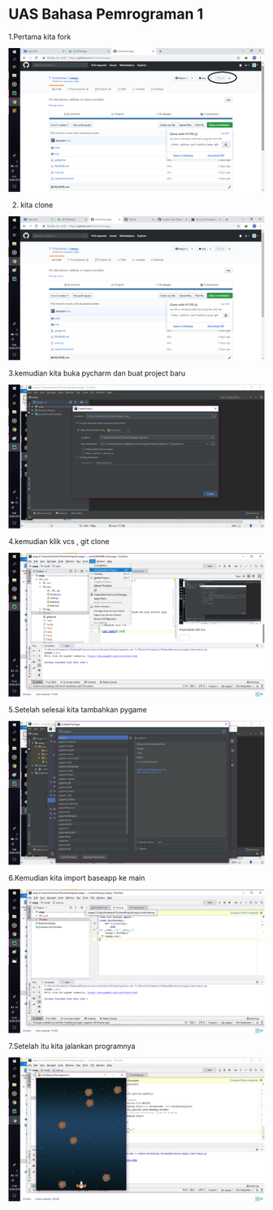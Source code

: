 # UAS Bahasa Pemrograman 1

1.Pertama kita fork

![alt text](1.png)

2. kita clone

![alt text](1a.png)

3.kemudian kita buka pycharm dan buat project baru

![alt text](3.png)

4.kemudian klik vcs , git clone

![alt text](vcs.png)

5.Setelah selesai kita tambahkan pygame

![alt text](6.png)

6.Kemudian kita import baseapp ke main

![alt text](main1.png)

7.Setelah itu kita jalankan programnya

![alt text](11.png)
